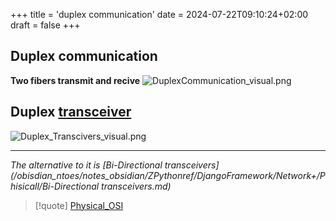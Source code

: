 +++
title = 'duplex communication'
date = 2024-07-22T09:10:24+02:00
draft = false
+++

## Duplex communication
**Two fibers transmit and recive** 
![DuplexCommunication_visual.png](/DuplexCommunication_visual.png)
## Duplex [transceiver](/obisdian_ntoes/notes_obsidian/ZPythonref/DjangoFramework/Network+/Phisicall/transceiver.md)
![Duplex_Transcivers_visual.png](/Duplex_Transcivers_visual.png)

---
*The alternative to it is  [Bi-Directional transceivers](/obisdian_ntoes/notes_obsidian/ZPythonref/DjangoFramework/Network+/Phisicall/Bi-Directional transceivers.md)*
>[!quote] [Physical_OSI](/obisdian_ntoes/notes_obsidian/ZPythonref/DjangoFramework/Network+/Ref_OSI/Physical_OSI.md)